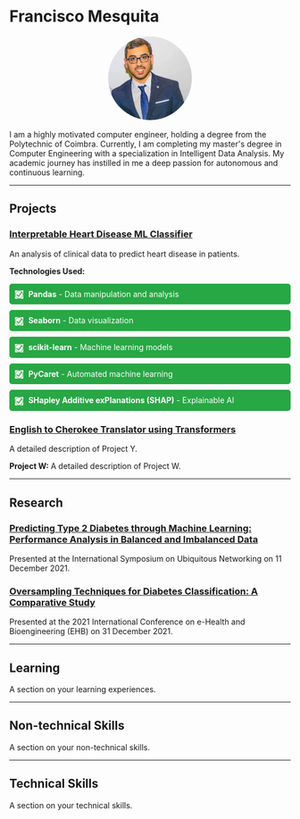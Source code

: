 # Francisco Mesquita

<div align="center">
    <img src="assets/ProfilePic.jpg" alt="Image" width="150px" height="auto" style="border-radius: 50%;">
</div>

I am a highly motivated computer engineer, holding a degree from the Polytechnic of Coimbra. Currently, I am completing my master's degree in Computer Engineering with a specialization in Intelligent Data Analysis. My academic journey has instilled in me a deep passion for autonomous and continuous learning.

---

## Projects

### [Interpretable Heart Disease ML Classifier](https://github.com/Francisc17/Heart-Disease-Interpretability-Research)

An analysis of clinical data to predict heart disease in patients.

**Technologies Used:**
<div style="background-color: #28a745; color: white; padding: 10px; border-radius: 5px; margin: 10px 0;">
    <img src="assets/check.png" alt="Checkmark" style="width: 15px; vertical-align: middle; margin-right: 5px;">
    <span style="font-weight: bold;">Pandas</span> - Data manipulation and analysis
</div>

<div style="background-color: #28a745; color: white; padding: 10px; border-radius: 5px; margin: 10px 0;">
    <img src="assets/check.png" alt="Checkmark" style="width: 15px; vertical-align: middle; margin-right: 5px;">
    <span style="font-weight: bold;">Seaborn</span> - Data visualization
</div>

<div style="background-color: #28a745; color: white; padding: 10px; border-radius: 5px; margin: 10px 0;">
    <img src="assets/check.png" alt="Checkmark" style="width: 15px; vertical-align: middle; margin-right: 5px;">
    <span style="font-weight: bold;">scikit-learn</span> - Machine learning models
</div>

<div style="background-color: #28a745; color: white; padding: 10px; border-radius: 5px; margin: 10px 0;">
    <img src="assets/check.png" alt="Checkmark" style="width: 15px; vertical-align: middle; margin-right: 5px;">
    <span style="font-weight: bold;">PyCaret</span> - Automated machine learning
</div>

<div style="background-color: #28a745; color: white; padding: 10px; border-radius: 5px; margin: 10px 0;">
    <img src="assets/check.png" alt="Checkmark" style="width: 15px; vertical-align: middle; margin-right: 5px;">
    <span style="font-weight: bold;">SHapley Additive exPlanations (SHAP)</span> - Explainable AI
</div>

### [English to Cherokee Translator using Transformers](https://github.com/Francisc17/Translator-English-to-Cherokee)
A detailed description of Project Y.

**Project W:**
A detailed description of Project W.

---

## Research

### [Predicting Type 2 Diabetes through Machine Learning: Performance Analysis in Balanced and Imbalanced Data](https://link.springer.com/chapter/10.1007/978-3-030-86356-2_22)

Presented at the International Symposium on Ubiquitous Networking on 11 December 2021.

### [Oversampling Techniques for Diabetes Classification: A Comparative Study](https://ieeexplore.ieee.org/abstract/document/9657542)

Presented at the 2021 International Conference on e-Health and Bioengineering (EHB) on 31 December 2021.

---

## Learning

A section on your learning experiences.

---

## Non-technical Skills

A section on your non-technical skills.

---

## Technical Skills

A section on your technical skills.
